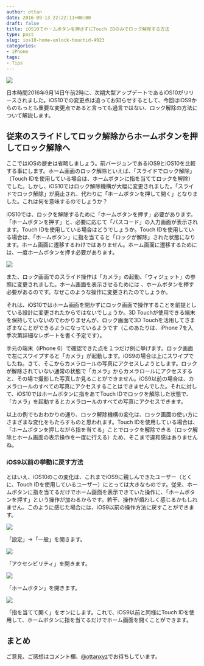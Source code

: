 ```yaml
---
author: ottan
date: 2016-09-13 22:22:11+00:00
draft: false
title: iOS10でホームボタンを押さずにTouch IDのみでロック解除する方法
type: post
slug: ios10-home-unlock-touchid-4923
categories:
- iPhone
tags:
- Tips
---
```


![](/uploads/2016/09/160912-57d6abc0b0915.jpg)






日本時間2016年9月14日午前2時に、次期大型アップデートであるiOS10がリリースされました。iOS10での変更点は追ってお知らせするとして、今回はiOS9からのもっとも重要な変更点であると言っても過言ではない、ロック解除の方法について解説します。





## 従来のスライドしてロック解除からホームボタンを押してロック解除へ





ここではiOSの歴史は省略しましょう。前バージョンであるiOS9とiOS10を比較する事にします。ホーム画面のロック解除といえば、「スライドでロック解除」（Touch IDを使用している場合は、ホームボタンに指を当ててロックを解除）でした。しかし、iOS10ではロック解除機構が大幅に変更されました。「スライドでロック解除」が廃止され、代わりに「ホームボタンを押して開く」となりました。これは何を意味するのでしょうか？





iOS10では、ロックを解除するために「ホームボタンを押す」必要があります。「ホームボタンを押す」と、必要に応じて「パスコード」の入力画面が表示されます。Touch IDを使用している場合はどうでしょうか。Touch IDを使用している場合は、「ホームボタン」に指を当てると「ロックが解除」された状態になります。ホーム画面に遷移するわけではありません。ホーム画面に遷移するためには、一度ホームボタンを押す必要があります。





![](/uploads/2016/09/160912-57d6abcae45ae.png)






また、ロック画面でのスライド操作は「カメラ」の起動、「ウィジェット」の参照に変更されました。ホーム画面を表示させるためには
、ホームボタンを押す必要があるのです。なぜこのような操作に変更されたのでしょうか。





それは、iOS10ではホーム画面を開かずにロック画面で操作することを前提としている設計に変更されたからではないでしょうか。3D Touchが使用できる端末を保持していないのでわかりませんが、ロック画面で3D Touchを活用してさまざまなことができるようになっているようです（このあたりは、iPhone 7を入手次第詳細なレポートを書く予定です）。





手元の端末（iPhone 6）で確認できた点を１つだけ例に挙げます。ロック画面で左にスワイプすると「カメラ」が起動します。iOS9の場合は上にスワイプでしたね。さて、そこからカメラロールの写真にアクセスしようとします。ロックが解除されていない通常の状態で「カメラ」からカメラロールにアクセスすると、その場で撮影した写真しか見ることができません。iOS9以前の場合は、カメラロールのすべての写真にアクセスすることはできませんでした。それに対して、iOS10ではホームボタンに指をあてTouch IDでロックを解除した状態で、「カメラ」を起動するとカメラロールのすべての写真にアクセスできます。





以上の例でもおわかりの通り、ロック解除機構の変化は、ロック画面の使い方にさまざまな変化をもたらすものと思われます。Touch IDを使用している場合は、「ホームボタンを押しながら指を当てる」ことでロックを解除できる（ロック解除とホーム画面の表示操作を一度に行える）ため、そこまで違和感はありませんね。





### iOS9以前の挙動に戻す方法





とはいえ、iOS10のこの変化は、これまでiOS9に親しんできたユーザー（とくに、Touch IDを使用しているユーザー）にとっては大きなものです。従来、ホームボタンに指を当てるだけでホーム画面を表示できていた操作に、「ホームボタンを押す」という操作が加わるからです。若干、操作が煩わしく感じるかもしれません。このように感じた場合には、iOS9以前の操作方法に戻すことができます。





![](/uploads/2016/09/160912-57d6abd280c51.png)






「設定」→「一般」を開きます。





![](/uploads/2016/09/160912-57d6abd7db9af.png)






「アクセシビリティ」を開きます。





![](/uploads/2016/09/160912-57d6abdc8dbd2.png)






「ホームボタン」を開きます。





![](/uploads/2016/09/160912-57d6b0814ade0.png)






「指を当てて開く」をオンにします。これで、iOS9以前と同様にTouch IDを使用して、ホームボタンに指を当てるだけでホーム画面を開くことができます。





## まとめ





ご意見、ご感想はコメント欄、[@ottanxyz](https://twitter.com/ottanxyz)でお待ちしています。
